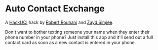 Auto Contact Exchange
=====================

A [HackUCI](http://www.hackuci.com/) hack by [Robert Rouhani](github.com/Robmaister) and [Zayd Simjee](github.com/zsimjee).

Don't want to bother texting someone your name when they enter their phone number in your phone? Just install this app and it'll send out a full contact card as soon as a new contact is entered in your phone.
